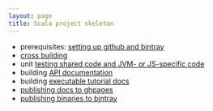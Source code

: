 ```yaml
---
layout: page
title: Scala project skeleton
---
```



-   prerequisites:  [setting up github and bintray](gh+bintray)
-   [cross building](xbuild)
-   unit [testing shared code and JVM- or JS-specific code](testing)
-   building [API documentation](apidocs)
-   building [executable tutorial docs](tut)
-   [publishing docs to ghpages](ghpages)
-   [publishing binaries to bintray](bintray)
